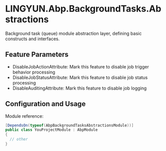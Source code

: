 # LINGYUN.Abp.BackgroundTasks.Abstractions

Background task (queue) module abstraction layer, defining basic constructs and interfaces.

## Feature Parameters

* DisableJobActionAttribute: Mark this feature to disable job trigger behavior processing
* DisableJobStatusAttribute: Mark this feature to disable job status processing
* DisableAuditingAttribute: Mark this feature to disable job logging

## Configuration and Usage

Module reference:

```csharp
[DependsOn(typeof(AbpBackgroundTasksAbstractionsModule))]
public class YouProjectModule : AbpModule
{
  // other
}
```
